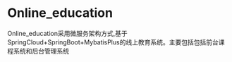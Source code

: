 # Online_education
Online_education采用微服务架构方式,基于SpringCloud+SpringBoot+MybatisPlus的线上教育系统。主要包括包括前台课程系统和后台管理系统
